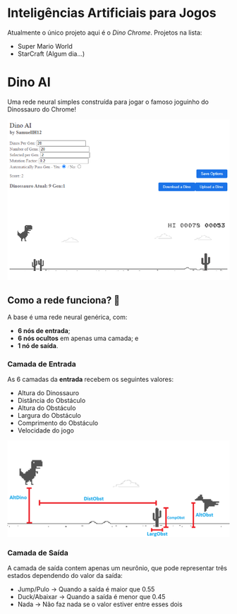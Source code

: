 # Inteligências Artificiais para Jogos

Atualmente o único projeto aqui é o *Dino Chrome*.
Projetos na lista:
- Super Mario World
- StarCraft (Algum dia...)

# Dino AI
Uma rede neural simples construída para jogar o famoso joguinho do Dinossauro do Chrome!

![UI](./DinoChrome/readme_images/DinoAI_UI_image.png)

## Como a rede funciona? 🤔

A base é uma rede neural genérica, com: 
- **6 nós de entrada**;
- **6 nós ocultos** em apenas uma camada; e  
- **1 nó de saída**.

### Camada de Entrada
As 6 camadas da **entrada** recebem os seguintes valores:
- Altura do Dinossauro
- Distância do Obstáculo
- Altura do Obstáculo
- Largura do Obstáculo
- Comprimento do Obstáculo
- Velocidade do jogo

![](./DinoChrome/readme_images/DinoAI_inputs_explain.png)

### Camada de Saída
A camada de saída contem apenas um neurônio, que pode representar três estados
dependendo do valor da saída:
- Jump/Pulo -> Quando a saída é maior que 0.55
- Duck/Abaixar -> Quando a saída é menor que 0.45
- Nada -> Não faz nada se o valor estiver entre esses dois

